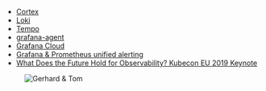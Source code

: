 - [Cortex](https://grafana.com/oss/cortex/)
- [Loki](https://grafana.com/oss/loki/)
- [Tempo](https://grafana.com/oss/tempo/)
- [grafana-agent](https://github.com/grafana/agent)
- [Grafana Cloud](https://grafana.com/products/cloud/)
- [Grafana & Prometheus unified alerting](https://grafana.com/blog/2021/06/14/the-new-unified-alerting-system-for-grafana-everything-you-need-to-know/)
- [What Does the Future Hold for Observability? Kubecon EU 2019 Keynote](https://www.youtube.com/watch?v=MkSdvPdS1oA)

<figure class="richtext-figure richtext-figure--full">
  <img src="https://changelog-assets.s3.amazonaws.com/shipit/shipit-12--tom-wilkie.jpg" alt="Gerhard & Tom" loading="lazy">
</figure>
